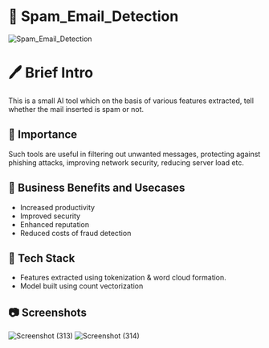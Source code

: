 # 📧 Spam_Email_Detection

![Spam_Email_Detection](https://user-images.githubusercontent.com/84613393/236608566-67b3db3e-9e3e-43bb-9cf1-7ac6e3df2c74.png)

# 🖊 Brief Intro 
This is a small AI tool which on the basis of various features extracted, tell whether the mail inserted is spam or not. 

## 📌 Importance
Such tools are useful in filtering out unwanted messages, protecting against phishing attacks, improving network security, reducing server load etc.

## 🎯 Business Benefits and Usecases
* Increased productivity
* Improved security
* Enhanced reputation
* Reduced costs of fraud detection

## 🔨 Tech Stack
* Features extracted using tokenization & word cloud formation.
* Model built using count vectorization

## 📷 Screenshots
![Screenshot (313)](https://user-images.githubusercontent.com/84613393/236609632-57513a3e-9796-4359-a03f-10bb1b8fcafc.png)
![Screenshot (314)](https://user-images.githubusercontent.com/84613393/236609747-e2c2bd97-5c5c-4ef5-be4e-109a30d95614.png)
